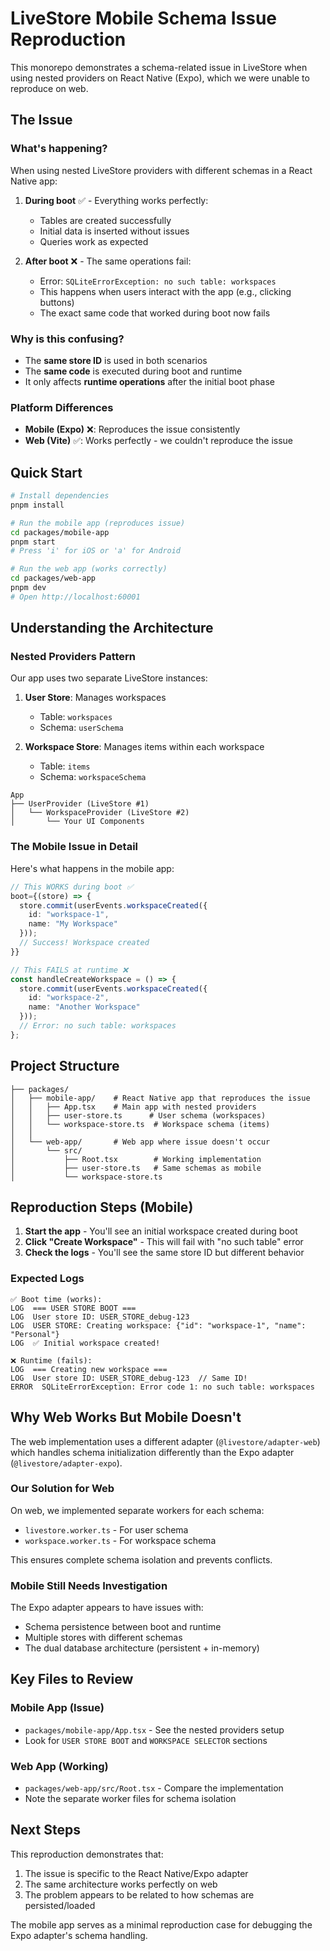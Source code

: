 # LiveStore Mobile Schema Issue Reproduction

This monorepo demonstrates a schema-related issue in LiveStore when using nested providers on React Native (Expo), which we were unable to reproduce on web.

## The Issue

### What's happening?
When using nested LiveStore providers with different schemas in a React Native app:

1. **During boot** ✅ - Everything works perfectly:
   - Tables are created successfully
   - Initial data is inserted without issues
   - Queries work as expected

2. **After boot** ❌ - The same operations fail:
   - Error: `SQLiteErrorException: no such table: workspaces`
   - This happens when users interact with the app (e.g., clicking buttons)
   - The exact same code that worked during boot now fails

### Why is this confusing?
- The **same store ID** is used in both scenarios
- The **same code** is executed during boot and runtime
- It only affects **runtime operations** after the initial boot phase

### Platform Differences
- **Mobile (Expo)** ❌: Reproduces the issue consistently
- **Web (Vite)** ✅: Works perfectly - we couldn't reproduce the issue

## Quick Start

```bash
# Install dependencies
pnpm install

# Run the mobile app (reproduces issue)
cd packages/mobile-app
pnpm start
# Press 'i' for iOS or 'a' for Android

# Run the web app (works correctly)
cd packages/web-app
pnpm dev
# Open http://localhost:60001
```

## Understanding the Architecture

### Nested Providers Pattern
Our app uses two separate LiveStore instances:

1. **User Store**: Manages workspaces
   - Table: `workspaces`
   - Schema: `userSchema`
   
2. **Workspace Store**: Manages items within each workspace
   - Table: `items`
   - Schema: `workspaceSchema`

```
App
├── UserProvider (LiveStore #1)
│   └── WorkspaceProvider (LiveStore #2)
│       └── Your UI Components
```

### The Mobile Issue in Detail

Here's what happens in the mobile app:

```typescript
// This WORKS during boot ✅
boot={(store) => {
  store.commit(userEvents.workspaceCreated({
    id: "workspace-1",
    name: "My Workspace"
  }));
  // Success! Workspace created
}}

// This FAILS at runtime ❌
const handleCreateWorkspace = () => {
  store.commit(userEvents.workspaceCreated({
    id: "workspace-2", 
    name: "Another Workspace"
  }));
  // Error: no such table: workspaces
};
```

## Project Structure

```
├── packages/
│   ├── mobile-app/    # React Native app that reproduces the issue
│   │   ├── App.tsx    # Main app with nested providers
│   │   ├── user-store.ts      # User schema (workspaces)
│   │   └── workspace-store.ts  # Workspace schema (items)
│   │
│   └── web-app/       # Web app where issue doesn't occur
│       └── src/
│           ├── Root.tsx        # Working implementation
│           ├── user-store.ts   # Same schemas as mobile
│           └── workspace-store.ts
```

## Reproduction Steps (Mobile)

1. **Start the app** - You'll see an initial workspace created during boot
2. **Click "Create Workspace"** - This will fail with "no such table" error
3. **Check the logs** - You'll see the same store ID but different behavior

### Expected Logs

```
✅ Boot time (works):
LOG  === USER STORE BOOT ===
LOG  User store ID: USER_STORE_debug-123
LOG  USER STORE: Creating workspace: {"id": "workspace-1", "name": "Personal"}
LOG  ✅ Initial workspace created!

❌ Runtime (fails):
LOG  === Creating new workspace ===
LOG  User store ID: USER_STORE_debug-123  // Same ID!
ERROR  SQLiteErrorException: Error code 1: no such table: workspaces
```

## Why Web Works But Mobile Doesn't

The web implementation uses a different adapter (`@livestore/adapter-web`) which handles schema initialization differently than the Expo adapter (`@livestore/adapter-expo`).

### Our Solution for Web
On web, we implemented separate workers for each schema:
- `livestore.worker.ts` - For user schema
- `workspace.worker.ts` - For workspace schema

This ensures complete schema isolation and prevents conflicts.

### Mobile Still Needs Investigation
The Expo adapter appears to have issues with:
- Schema persistence between boot and runtime
- Multiple stores with different schemas
- The dual database architecture (persistent + in-memory)

## Key Files to Review

### Mobile App (Issue)
- `packages/mobile-app/App.tsx` - See the nested providers setup
- Look for `USER STORE BOOT` and `WORKSPACE SELECTOR` sections

### Web App (Working)
- `packages/web-app/src/Root.tsx` - Compare the implementation
- Note the separate worker files for schema isolation

## Next Steps

This reproduction demonstrates that:
1. The issue is specific to the React Native/Expo adapter
2. The same architecture works perfectly on web
3. The problem appears to be related to how schemas are persisted/loaded

The mobile app serves as a minimal reproduction case for debugging the Expo adapter's schema handling.